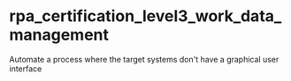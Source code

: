 # rpa_certification_level3_work_data_management
Automate a process where the target systems don't have a graphical user interface
